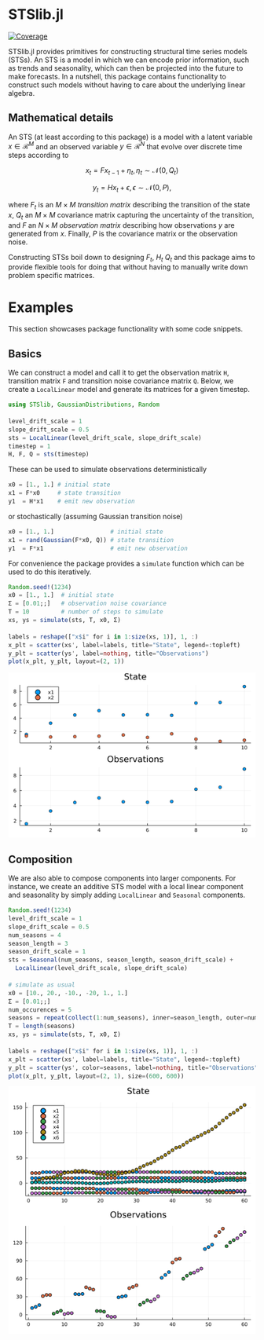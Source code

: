 # STSlib.jl

[![Coverage](https://codecov.io/gh/SebastianCallh/STSlib.jl/branch/master/graph/badge.svg)](https://codecov.io/gh/SebastianCallh/STSlib.jl)

STSlib.jl provides primitives for constructing structural time series models (STSs). 
An STS is a model in which we can encode prior information,
such as trends and seasonality, which can then be projected into the future to make forecasts.
In a nutshell, this package contains functionality 
to construct such models without having to care about the underlying linear algebra.


## Mathematical details
An STS (at least according to this package) is a model with a latent variable $x \in \mathcal{R}^M$ and an observed variable $y \in \mathcal{R}^N$ that evolve over discrete time steps according to 

$$
x_{t} = Fx_{t-1} + \eta_t, \eta_t \sim \mathcal{N}(0, Q_t)
$$

$$
y_{t} = Hx_{t} + \epsilon, \epsilon \sim \mathcal{N}(0, P),
$$

where $F_t$ is an $M \times M$ *transition matrix* describing the transition of the state $x$,
$Q_t$ an $M \times M$ covariance matrix capturing the uncertainty of the transition, 
and $F$ an $N \times M$ *observation matrix* describing how observations $y$ are generated from $x$.
Finally, $P$ is the covariance matrix or the observation noise.

Constructing STSs boil down to designing $F_t$, $H_t$ $Q_t$ and this package aims to provide flexible tools for doing that without having to manually write down problem specific matrices.

# Examples
This section showcases package functionality with some code snippets.

## Basics

We can construct a model and call it to get the observation matrix `H`, transition matrix `F` and transition noise covariance matrix `Q`.
Below, we create a `LocalLinear` model and generate its matrices for a given timestep.

```julia
using STSlib, GaussianDistributions, Random

level_drift_scale = 1
slope_drift_scale = 0.5
sts = LocalLinear(level_drift_scale, slope_drift_scale)
timestep = 1 
H, F, Q = sts(timestep)
```

These can be used to simulate observations deterministically

```julia
x0 = [1., 1.] # initial state
x1 = F*x0     # state transition 
y1  = H*x1    # emit new observation
```

or stochastically (assuming Gaussian transition noise)

```julia
x0 = [1., 1.]                # initial state
x1 = rand(Gaussian(F*x0, Q)) # state transition 
y1  = F*x1                   # emit new observation
```

For convenience the package provides a `simulate` function which can be used to do this iteratively.

```julia
Random.seed!(1234)
x0 = [1., 1.]  # initial state
Σ = [0.01;;]   # observation noise covariance
T = 10         # number of steps to simulate
xs, ys = simulate(sts, T, x0, Σ)

labels = reshape(["x$i" for i in 1:size(xs, 1)], 1, :)
x_plt = scatter(xs', label=labels, title="State", legend=:topleft)
y_plt = scatter(ys', label=nothing, title="Observations")
plot(x_plt, y_plt, layout=(2, 1))
```

![thing](figures/loclin.png)

## Composition
We are also able to compose components into larger components.
For instance, we create an additive STS model with a local linear component and seasonality by simply adding `LocalLinear` and `Seasonal` components.

```julia
Random.seed!(1234)
level_drift_scale = 1
slope_drift_scale = 0.5
num_seasons = 4
season_length = 3
season_drift_scale = 1
sts = Seasonal(num_seasons, season_length, season_drift_scale) +
  LocalLinear(level_drift_scale, slope_drift_scale)

# simulate as usual
x0 = [10., 20., -10., -20, 1., 1.]
Σ = [0.01;;]
num_occurences = 5
seasons = repeat(collect(1:num_seasons), inner=season_length, outer=num_occurences)
T = length(seasons)
xs, ys = simulate(sts, T, x0, Σ)

labels = reshape(["x$i" for i in 1:size(xs, 1)], 1, :)
x_plt = scatter(xs', label=labels, title="State", legend=:topleft)
y_plt = scatter(ys', color=seasons, label=nothing, title="Observations")
plot(x_plt, y_plt, layout=(2, 1), size=(600, 600))
```

![thing](figures/loclin_seasonal.png)
